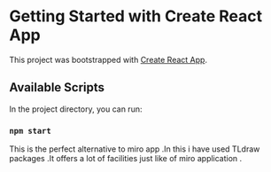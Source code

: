 # Getting Started with Create React App

This project was bootstrapped with [Create React App](https://github.com/facebook/create-react-app).

## Available Scripts

In the project directory, you can run:

### `npm start`

This is the perfect alternative to miro app .In this i have used TLdraw packages .It offers a lot of facilities just like of miro application .
